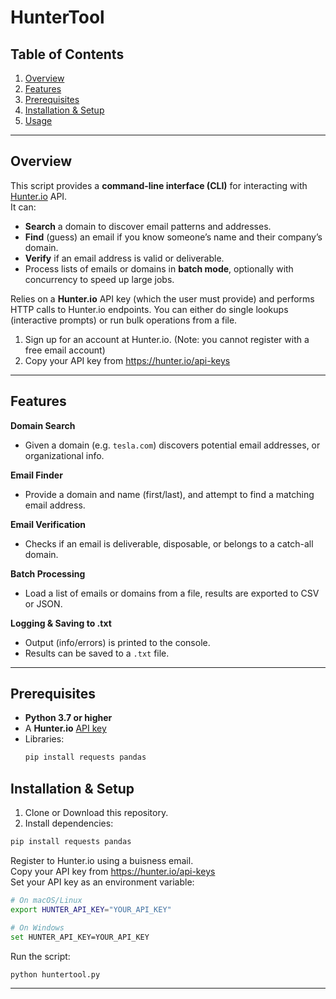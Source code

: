 # HunterTool

## Table of Contents
1. [Overview](#overview)  
2. [Features](#features)  
3. [Prerequisites](#prerequisites)  
4. [Installation & Setup](#installation--setup)  
5. [Usage](#usage)  
  

---

## Overview

This script provides a **command-line interface (CLI)** for interacting with [Hunter.io](https://hunter.io/) API.  
It can:

- **Search** a domain to discover email patterns and addresses.  
- **Find** (guess) an email if you know someone’s name and their company’s domain.  
- **Verify** if an email address is valid or deliverable.  
- Process lists of emails or domains in **batch mode**, optionally with concurrency to speed up large jobs.

Relies on a **Hunter.io** API key (which the user must provide) and performs HTTP calls to Hunter.io endpoints. You can either do single lookups (interactive prompts) or run bulk operations from a file.

1. Sign up for an account at Hunter.io. (Note: you cannot register with a free email account)
2. Copy your API key from https://hunter.io/api-keys

---

## Features

**Domain Search**  
- Given a domain (e.g. `tesla.com`) discovers potential email addresses, or organizational info.

**Email Finder**  
- Provide a domain and name (first/last), and attempt to find a matching email address.

**Email Verification**  
- Checks if an email is deliverable, disposable, or belongs to a catch-all domain.

**Batch Processing**  
- Load a list of emails or domains from a file, results are exported to CSV or JSON.

**Logging & Saving to .txt**  
- Output (info/errors) is printed to the console.
- Results can be saved to a `.txt` file.

---

## Prerequisites

- **Python 3.7 or higher**  
- A **Hunter.io** [API key]([https://hunter.io/](https://hunter.io/api-keys))  
- Libraries:
  ```bash
  pip install requests pandas

  ```

## Installation & Setup

1. Clone or Download this repository.    
2. Install dependencies:    
```bash
pip install requests pandas

```
Register to Hunter.io using a buisness email.    
Copy your API key from https://hunter.io/api-keys  
Set your API key as an environment variable:  
```bash
# On macOS/Linux
export HUNTER_API_KEY="YOUR_API_KEY"

# On Windows
set HUNTER_API_KEY=YOUR_API_KEY

```
Run the script:
```bash
python huntertool.py
```

---


